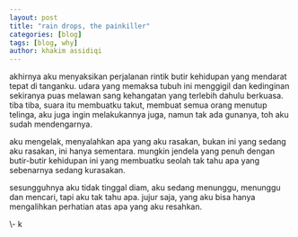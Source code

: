 ```yaml
---
layout: post
title: "rain drops, the painkiller"
categories: [blog]
tags: [blog, why]
author: khakim assidiqi
---
```


<p>akhirnya aku menyaksikan perjalanan rintik butir kehidupan yang mendarat tepat di tanganku. udara yang memaksa tubuh ini menggigil dan kedinginan sekiranya puas melawan sang kehangatan yang terlebih dahulu berkuasa. tiba tiba, suara itu membuatku takut, membuat semua orang menutup telinga, aku juga ingin melakukannya juga, namun tak ada gunanya, toh aku sudah mendengarnya. 
</p>
<p>
aku mengelak, menyalahkan apa yang aku rasakan, bukan ini yang sedang aku rasakan, ini hanya sementara. mungkin jendela yang penuh dengan butir-butir kehidupan ini yang membuatku seolah tak tahu apa yang sebenarnya sedang kurasakan. 
</p>
<p>
sesungguhnya aku tidak tinggal diam, aku sedang menunggu, menunggu dan mencari, tapi aku tak tahu apa. 
jujur saja, yang aku bisa hanya mengalihkan perhatian atas apa yang aku resahkan.
</p>
\- k